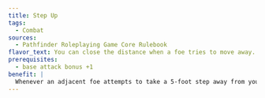 ```yaml
---
title: Step Up
tags:
  - Combat
sources:
  - Pathfinder Roleplaying Game Core Rulebook
flavor_text: You can close the distance when a foe tries to move away.
prerequisites:
  - base attack bonus +1
benefit: |
  Whenever an adjacent foe attempts to take a 5-foot step away from you, you may also make a 5-foot step as an immediate action so long as you end up adjacent to the foe that triggered this ability. If you take this step, you cannot take a 5-foot step during your next turn. If you take an action to move during your next turn, subtract 5 feet from your total movement.
---
```


